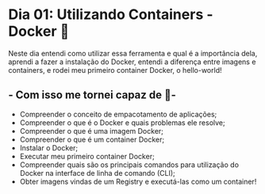 # Dia 01: Utilizando Containers - Docker 🐋

Neste dia entendi como utilizar essa ferramenta e qual é a importância dela, aprendi a fazer a instalação do Docker, entendi a diferença entre imagens e containers, e rodei meu primeiro container Docker, o hello-world!

## - Com isso me tornei capaz de 📝-

- Compreender o conceito de empacotamento de aplicações;
- Compreender o que é o Docker e quais problemas ele resolve;
- Compreender o que é uma imagem Docker;
- Compreender o que é um container Docker;
- Instalar o Docker;
- Executar meu primeiro container Docker;
- Compreender quais são os principais comandos para utilização do Docker na interface de linha de comando (CLI);
- Obter imagens vindas de um Registry e executá-las como um container!
